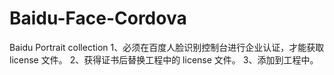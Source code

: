 # Baidu-Face-Cordova
Baidu Portrait collection
1、必须在百度人脸识别控制台进行企业认证，才能获取license 文件。
2、获得证书后替换工程中的 license 文件。
3、添加到工程中。
